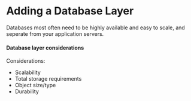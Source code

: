# Adding a Database Layer

Databases most often need to be highly available and 
easy to scale, and seperate from your application servers.

#### Database layer considerations

Considerations:
- Scalability
- Total storage requirements
- Object size/type
- Durability

